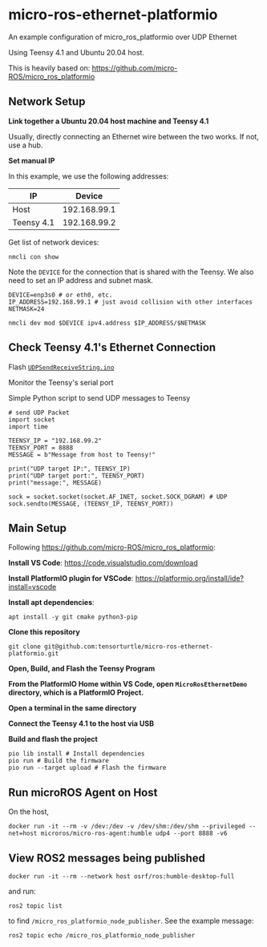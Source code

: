 # micro-ros-ethernet-platformio
An example configuration of micro_ros_platformio over UDP Ethernet

Using Teensy 4.1 and Ubuntu 20.04 host.

This is heavily based on: https://github.com/micro-ROS/micro_ros_platformio

## Network Setup

**Link together a Ubuntu 20.04 host machine and Teensy 4.1**

Usually, directly connecting an Ethernet wire between the two works. If not, use a hub.

**Set manual IP**

In this example, we use the following addresses:

IP | Device
--- | ---
Host | 192.168.99.1
Teensy 4.1 | 192.168.99.2

Get list of network devices:
```
nmcli con show
```

Note the `DEVICE` for the connection that is shared with the Teensy.
We also need to set an IP address and subnet mask.
```
DEVICE=enp3s0 # or eth0, etc.
IP_ADDRESS=192.168.99.1 # just avoid collision with other interfaces
NETMASK=24

nmcli dev mod $DEVICE ipv4.address $IP_ADDRESS/$NETMASK
```


## Check Teensy 4.1's Ethernet Connection

Flash [`UDPSendReceiveString.ino`](https://github.com/vjmuzik/NativeEthernet/blob/master/examples/UDPSendReceiveString/UDPSendReceiveString.ino)

Monitor the Teensy's serial port

Simple Python script to send UDP messages to Teensy
```python3
# send UDP Packet
import socket
import time

TEENSY_IP = "192.168.99.2"
TEENSY_PORT = 8888
MESSAGE = b"Message from host to Teensy!"

print("UDP target IP:", TEENSY_IP)
print("UDP target port:", TEENSY_PORT)
print("message:", MESSAGE)

sock = socket.socket(socket.AF_INET, socket.SOCK_DGRAM) # UDP
sock.sendto(MESSAGE, (TEENSY_IP, TEENSY_PORT))
```

## Main Setup

Following https://github.com/micro-ROS/micro_ros_platformio:

**Install VS Code**: https://code.visualstudio.com/download

**Install PlatformIO plugin for VSCode**: https://platformio.org/install/ide?install=vscode

**Install apt dependencies**:
```
apt install -y git cmake python3-pip
```

**Clone this repository**
```
git clone git@github.com:tensorturtle/micro-ros-ethernet-platformio.git
```

**Open, Build, and Flash the Teensy Program**

**From the PlatformIO Home within VS Code, open `MicroRosEthernetDemo` directory, which is a PlatformIO Project.**

**Open a terminal in the same directory**

**Connect the Teensy 4.1 to the host via USB**

**Build and flash the project**

```
pio lib install # Install dependencies
pio run # Build the firmware
pio run --target upload # Flash the firmware
```

## Run microROS Agent on Host

On the host,
```
docker run -it --rm -v /dev:/dev -v /dev/shm:/dev/shm --privileged --net=host microros/micro-ros-agent:humble udp4 --port 8888 -v6
```

## View ROS2 messages being published
```
docker run -it --rm --network host osrf/ros:humble-desktop-full
```
and run:
```
ros2 topic list
``` 
to find `/micro_ros_platformio_node_publisher`. See the example message:
```
ros2 topic echo /micro_ros_platformio_node_publisher
```

